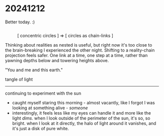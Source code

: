 # 20241212

Better today. :)

<figure><img src="../../.gitbook/assets/Screenshot 2024-12-12 at 3.04.45 PM.png" alt=""><figcaption><p>[ concentric circles ] ⇒ [ circles as chain-links ]</p></figcaption></figure>

Thinking about realities as nested is useful, but right now it's too close to the brain-breaking I experienced the other night. Shifting to a reality-chain projection feels safer. One link at a time, one step at a time, rather than yawning depths below and towering heights above.

"You and me and this earth."

tangle of light

***

continuing to experiment with the sun

* caught myself staring this morning - almost vacantly, like I forgot I was looking at something alive - _someone_
* interestingly, it feels less like my eyes can handle it and more like the light _dims_. when I look outside of the perimeter of the sun, it's so, so bright. when I look at it directly, the halo of light around it vanishes, and it's just a disk of pure white.
